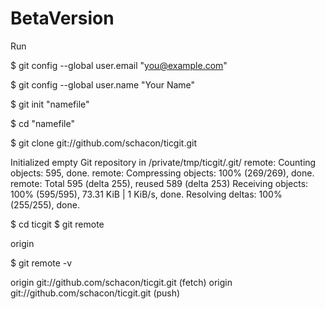 # BetaVersion

Run

$ git config --global user.email "you@example.com"

$ git config --global user.name "Your Name"

$ git init "namefile"

$ cd "namefile"

$ git clone git://github.com/schacon/ticgit.git

Initialized empty Git repository in /private/tmp/ticgit/.git/
remote: Counting objects: 595, done.
remote: Compressing objects: 100% (269/269), done.
remote: Total 595 (delta 255), reused 589 (delta 253)
Receiving objects: 100% (595/595), 73.31 KiB | 1 KiB/s, done.
Resolving deltas: 100% (255/255), done.

$ cd ticgit
$ git remote

origin

$ git remote -v

origin  git://github.com/schacon/ticgit.git (fetch)
origin  git://github.com/schacon/ticgit.git (push)

